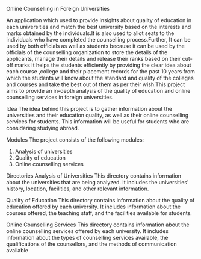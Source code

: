 Online Counselling in Foreign Universities

An application which used to provide insights about quality of education in each universities and match the best university based on the interests and marks obtained  by the individuals.It is also used to allot seats to the individuals who have completed the counselling process.Further, It can be used by both officials as well as students because it can be used by the officials of the counselling organization to store the details of the applicants, manage their details and release their ranks based on their cut-off marks It helps the students efficiently by providing the clear idea about each course ,college and their placement records for the past 10 years from which the students will know about the standard and quality of the colleges and courses and take the best out of them as per their wish.This project aims to provide an in-depth analysis of the quality of education and online counselling services in foreign universities.

Idea
The idea behind this project is to gather information about the universities and their education quality, as well as their online counselling services for students. This information will be useful for students who are considering studying abroad.

Modules
The project consists of the following modules:
1) Analysis of universities
2) Quality of education
3) Online counselling services

Directories
Analysis of Universities
This directory contains information about the universities that are being analyzed. It includes the universities' history, location, facilities, and other relevant information.

Quality of Education
This directory contains information about the quality of education offered by each university. It includes information about the courses offered, the teaching staff, and the facilities available for students.

Online Counselling Services
This directory contains information about the online counselling services offered by each university. It includes information about the types of counselling services available, the qualifications of the counsellors, and the methods of communication available
